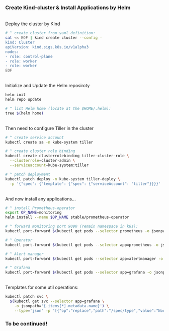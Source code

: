 ### Create Kind-cluster & Install Applications by Helm
\
Deploy the cluster by Kind
<!-- Create cluster from yaml definition -->
~~~sh
# ^ create cluster from yaml definition:
cat << EOF | kind create cluster --config -
kind: Cluster
apiVersion: kind.sigs.k8s.io/v1alpha3
nodes:
- role: control-plane
- role: worker
- role: worker
EOF
~~~
\
Initialize and Update the Helm reposiroty
~~~sh
helm init
helm repo update

# ^ list Helm home (locate at the $HOME/.helm):
tree $(helm home)
~~~
\
Then need to configure Tiller in the cluster
~~~sh
# ^ create service account
kubectl create sa -n kube-system tiller

# ^ create cluster role binding
kubectl create clusterrolebinding tiller-cluster-role \
  --clusterrole=cluster-admin \
  --serviceaccount=kube-system:tiller

# ^ patch deployment
kubectl patch deploy -n kube-system tiller-deploy \
  -p '{"spec": {"template": {"spec": {"serviceAccount": "tiller"}}}}'
~~~
\
And now install any applications...
~~~sh
# ^ install Prometheus-operator
export OP_NAME=monitoring
helm install --name $OP_NAME stable/prometheus-operator

# ^ forward monitoring port 9090 (remain namespace in k8s):
kubectl port-forward $(kubectl get pods --selector prometheus -o jsonpath='{.items[*].metadata.name}') 9090

# ^ Operator
kubectl port-forward $(kubectl get pods --selector app=prometheus -o jsonpath='{.items[*].metadata.name}') 9090

# ^ Alert manager
kubectl port-forward $(kubectl get pods --selector app=alertmanager -o jsonpath='{.items[*].metadata.name}') 9093

# ^ Grafana
kubectl port-forward $(kubectl get pods --selector app=grafana -o jsonpath='{.items[*].metadata.name}') 3000
~~~
\
Templates for some util operations:
~~~sh
kubectl patch svc \
  $(kubectl get svc --selector app=grafana \
    -o jsonpath='{.items[*].metadata.name}') \
    --type='json' -p '[{"op":"replace","path":"/spec/type","value":"NodePort"}]'
~~~

### To be continued!
